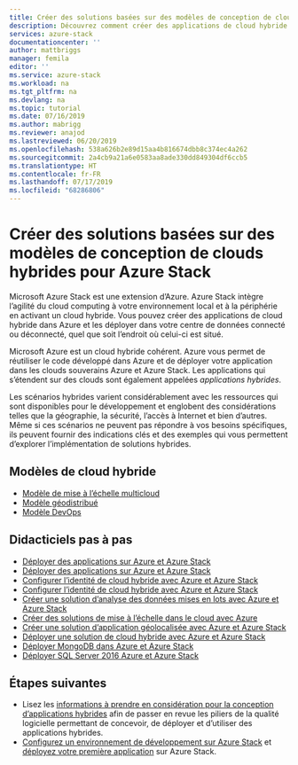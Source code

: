 ```yaml
---
title: Créer des solutions basées sur des modèles de conception de clouds hybrides pour Azure Stack | Microsoft Docs
description: Découvrez comment créer des applications de cloud hybride avec Azure et Azure Stack
services: azure-stack
documentationcenter: ''
author: mattbriggs
manager: femila
editor: ''
ms.service: azure-stack
ms.workload: na
ms.tgt_pltfrm: na
ms.devlang: na
ms.topic: tutorial
ms.date: 07/16/2019
ms.author: mabrigg
ms.reviewer: anajod
ms.lastreviewed: 06/20/2019
ms.openlocfilehash: 538a626b2e89d15aa4b816674dbb8c374ec4a262
ms.sourcegitcommit: 2a4cb9a21a6e0583aa8ade330dd849304df6ccb5
ms.translationtype: HT
ms.contentlocale: fr-FR
ms.lasthandoff: 07/17/2019
ms.locfileid: "68286806"
---
```

#  <a name="build-solutions-hybrid-cloud-design-patterns-for-azure-stack"></a>Créer des solutions basées sur des modèles de conception de clouds hybrides pour Azure Stack

Microsoft Azure Stack est une extension d’Azure. Azure Stack intègre l’agilité du cloud computing à votre environnement local et à la périphérie en activant un cloud hybride. Vous pouvez créer des applications de cloud hybride dans Azure et les déployer dans votre centre de données connecté ou déconnecté, quel que soit l’endroit où celui-ci est situé.

Microsoft Azure est un cloud hybride cohérent. Azure vous permet de réutiliser le code développé dans Azure et de déployer votre application dans les clouds souverains Azure et Azure Stack. Les applications qui s’étendent sur des clouds sont également appelées *applications hybrides*.

Les scénarios hybrides varient considérablement avec les ressources qui sont disponibles pour le développement et englobent des considérations telles que la géographie, la sécurité, l’accès à Internet et bien d’autres. Même si ces scénarios ne peuvent pas répondre à vos besoins spécifiques, ils peuvent fournir des indications clés et des exemples qui vous permettent d’explorer l’implémentation de solutions hybrides.

## <a name="hybrid-cloud-patterns"></a>Modèles de cloud hybride

- [Modèle de mise à l’échelle multicloud](azure-stack-edge-pattern-cross-cloud-scaling.md)
- [Modèle géodistribué](azure-stack-edge-pattern-geo-distribution.md)
- [Modèle DevOps](azure-stack-edge-pattern-hybrid-ci-cd.md)

## <a name="step-by-step-tutorials"></a>Didacticiels pas à pas

- [Déployer des applications sur Azure et Azure Stack](azure-stack-solution-pipeline.md)
- [Déployer des applications sur Azure et Azure Stack](azure-stack-solution-hybrid-identity.md)
- [Configurer l’identité de cloud hybride avec Azure et Azure Stack](azure-stack-solution-hybrid-connectivity.md)
- [Configurer l’identité de cloud hybride avec Azure et Azure Stack](azure-stack-solution-staged-data-analytics.md)
- [Créer une solution d’analyse des données mises en lots avec Azure et Azure Stack](azure-stack-solution-staged-data.md)
- [Créer des solutions de mise à l’échelle dans le cloud avec Azure](azure-stack-solution-cloud-burst.md)
- [Créer une solution d’application géolocalisée avec Azure et Azure Stack](azure-stack-solution-geo-distributed.md)
- [Déployer une solution de cloud hybride avec Azure et Azure Stack](azure-stack-solution-hybrid-cloud.md)
- [Déployer MongoDB dans Azure et Azure Stack](azure-stack-solution-mongodb-ha.md)
- [Déployer SQL Server 2016 Azure et Azure Stack](azure-stack-solution-sql-ha.md)


## <a name="next-steps"></a>Étapes suivantes

- Lisez les [informations à prendre en considération pour la conception d’applications hybrides](azure-stack-edge-pattern-overview.md) afin de passer en revue les piliers de la qualité logicielle permettant de concevoir, de déployer et d’utiliser des applications hybrides.
- [Configurez un environnement de développement sur Azure Stack](azure-stack-dev-start.md) et [déployez votre première application](azure-stack-dev-start-deploy-app.md) sur Azure Stack.
